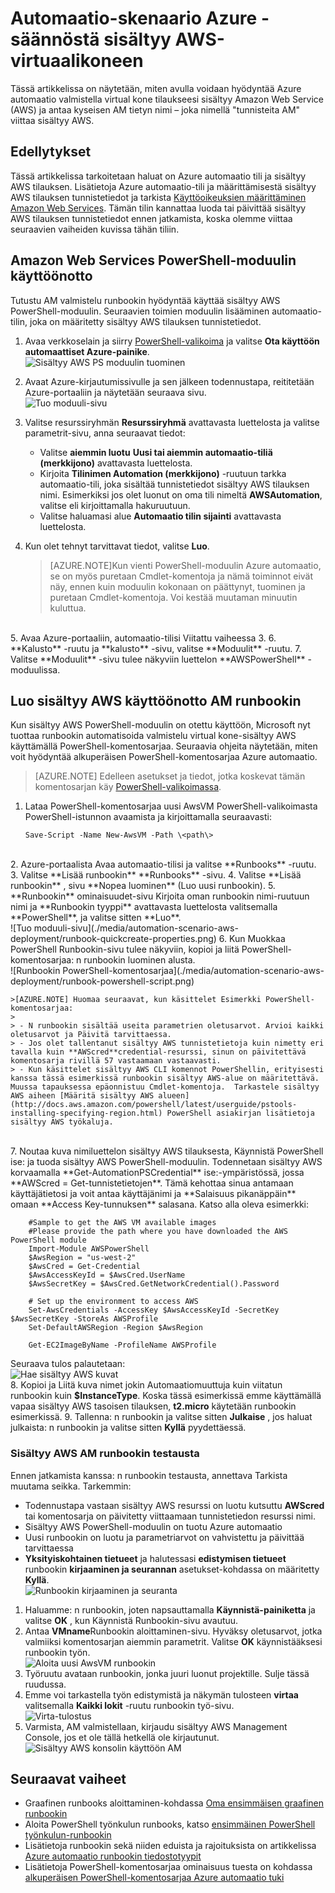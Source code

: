 <properties
   pageTitle="Automaattinen käyttöönotto AM Amazon Web Services-palveluissa | Microsoft Azure"
   description="Tässä artikkelissa kerrotaan, miten Amazon Web Service-AM luonnin automatisoida Azure automaatio avulla"
   services="automation"
   documentationCenter=""
   authors="mgoedtel"
   manager="jwhit"
   editor="" />
<tags
   ms.service="automation"
   ms.devlang="na"
   ms.topic="article"
   ms.tgt_pltfrm="na"
   ms.workload="na"
   ms.date="08/17/2016"
   ms.author="tiandert; bwren" />

# <a name="azure-automation-scenario---provision-an-aws-virtual-machine"></a>Automaatio-skenaario Azure - säännöstä sisältyy AWS-virtuaalikoneen 

Tässä artikkelissa on näytetään, miten avulla voidaan hyödyntää Azure automaatio valmistella virtual kone tilaukseesi sisältyy Amazon Web Service (AWS) ja antaa kyseisen AM tietyn nimi – joka nimellä "tunnisteita AM" viittaa sisältyy AWS.

## <a name="prerequisites"></a>Edellytykset

Tässä artikkelissa tarkoitetaan haluat on Azure automaatio tili ja sisältyy AWS tilauksen. Lisätietoja Azure automaatio-tili ja määrittämisestä sisältyy AWS tilauksen tunnistetiedot ja tarkista [Käyttöoikeuksien määrittäminen Amazon Web Services](../automation/automation-sec-configure-aws-account.md).  Tämän tilin kannattaa luoda tai päivittää sisältyy AWS tilauksen tunnistetiedot ennen jatkamista, koska olemme viittaa seuraavien vaiheiden kuvissa tähän tiliin.


## <a name="deploy-amazon-web-services-powershell-module"></a>Amazon Web Services PowerShell-moduulin käyttöönotto

Tutustu AM valmistelu runbookin hyödyntää käyttää sisältyy AWS PowerShell-moduulin. Seuraavien toimien moduulin lisääminen automaatio-tilin, joka on määritetty sisältyy AWS tilauksen tunnistetiedot.  

1. Avaa verkkoselain ja siirry [PowerShell-valikoima](http://www.powershellgallery.com/packages/AWSPowerShell/) ja valitse **Ota käyttöön automaattiset Azure-painike**.<br> ![Sisältyy AWS PS moduulin tuominen](./media/automation-scenario-aws-deployment/powershell-gallery-download-awsmodule.png)

2. Avaat Azure-kirjautumissivulle ja sen jälkeen todennustapa, reititetään Azure-portaaliin ja näytetään seuraava sivu.<br> ![Tuo moduuli-sivu](./media/automation-scenario-aws-deployment/deploy-aws-powershell-module-parameters.png)

3. Valitse resurssiryhmän **Resurssiryhmä** avattavasta luettelosta ja valitse parametrit-sivu, anna seuraavat tiedot:
   * Valitse **aiemmin luotu** **Uusi tai aiemmin automaatio-tiliä (merkkijono)** avattavasta luettelosta.  
   * Kirjoita **Tilinimen Automation (merkkijono)** -ruutuun tarkka automaatio-tili, joka sisältää tunnistetiedot sisältyy AWS tilauksen nimi.  Esimerkiksi jos olet luonut on oma tili nimeltä **AWSAutomation**, valitse eli kirjoittamalla hakuruutuun.
   * Valitse haluamasi alue **Automaatio tilin sijainti** avattavasta luettelosta.

4. Kun olet tehnyt tarvittavat tiedot, valitse **Luo**.

    >[AZURE.NOTE]Kun vienti PowerShell-moduulin Azure automaatio, se on myös puretaan Cmdlet-komentoja ja nämä toiminnot eivät näy, ennen kuin moduulin kokonaan on päättynyt, tuominen ja puretaan Cmdlet-komentoja. Voi kestää muutaman minuutin kuluttua.  
<br>
5. Avaa Azure-portaaliin, automaatio-tilisi Viitattu vaiheessa 3.
6. **Kalusto** -ruutu ja **kalusto** -sivu, valitse **Moduulit** -ruutu.
7. Valitse **Moduulit** -sivu tulee näkyviin luettelon **AWSPowerShell** -moduulissa.

## <a name="create-aws-deploy-vm-runbook"></a>Luo sisältyy AWS käyttöönotto AM runbookin

Kun sisältyy AWS PowerShell-moduulin on otettu käyttöön, Microsoft nyt tuottaa runbookin automatisoida valmistelu virtual kone-sisältyy AWS käyttämällä PowerShell-komentosarjaa. Seuraavia ohjeita näytetään, miten voit hyödyntää alkuperäisen PowerShell-komentosarjaa Azure automaatio.  

>[AZURE.NOTE] Edelleen asetukset ja tiedot, jotka koskevat tämän komentosarjan käy [PowerShell-valikoimassa](https://www.powershellgallery.com/packages/New-AwsVM/DisplayScript).


1. Lataa PowerShell-komentosarjaa uusi AwsVM PowerShell-valikoimasta PowerShell-istunnon avaamista ja kirjoittamalla seuraavasti:<br>
   ```
   Save-Script -Name New-AwsVM -Path \<path\>
   ```
<br>
2. Azure-portaalista Avaa automaatio-tilisi ja valitse **Runbooks** -ruutu.  
3. Valitse **Lisää runbookin** **Runbooks** -sivu.
4. Valitse **Lisää runbookin** , sivu **Nopea luominen** (Luo uusi runbookin).
5. **Runbookin** ominaisuudet-sivu Kirjoita oman runbookin nimi-ruutuun nimi ja **Runbookin tyyppi** avattavasta luettelosta valitsemalla **PowerShell**, ja valitse sitten **Luo**.<br> ![Tuo moduuli-sivu](./media/automation-scenario-aws-deployment/runbook-quickcreate-properties.png)
6. Kun Muokkaa PowerShell Runbookin-sivu tulee näkyviin, kopioi ja liitä PowerShell-komentosarjaa: n runbookin luominen alusta.<br> ![Runbookin PowerShell-komentosarjaa](./media/automation-scenario-aws-deployment/runbook-powershell-script.png)<br>

    >[AZURE.NOTE] Huomaa seuraavat, kun käsittelet Esimerkki PowerShell-komentosarjaa:
    >
    > - N runbookin sisältää useita parametrien oletusarvot. Arvioi kaikki oletusarvot ja Päivitä tarvittaessa.
    > - Jos olet tallentanut sisältyy AWS tunnistetietoja kuin nimetty eri tavalla kuin **AWScred**credential-resurssi, sinun on päivitettävä komentosarja rivillä 57 vastaamaan vastaavasti.  
    > - Kun käsittelet sisältyy AWS CLI komennot PowerShellin, erityisesti kanssa tässä esimerkissä runbookin sisältyy AWS-alue on määritettävä. Muussa tapauksessa epäonnistuu Cmdlet-komentoja.  Tarkastele sisältyy AWS aiheen [Määritä sisältyy AWS alueen](http://docs.aws.amazon.com/powershell/latest/userguide/pstools-installing-specifying-region.html) PowerShell asiakirjan lisätietoja sisältyy AWS työkaluja.  
<br>
7. Noutaa kuva nimiluettelon sisältyy AWS tilauksesta, Käynnistä PowerShell ise: ja tuoda sisältyy AWS PowerShell-moduulin.  Todennetaan sisältyy AWS korvaamalla **Get-AutomationPSCredential** ise:-ympäristössä, jossa **AWScred = Get-tunnistetietojen**.  Tämä kehottaa sinua antamaan käyttäjätietosi ja voit antaa käyttäjänimi ja **Salaisuus pikanäppäin** omaan **Access Key-tunnuksen** salasana.  Katso alla oleva esimerkki:

        #Sample to get the AWS VM available images
        #Please provide the path where you have downloaded the AWS PowerShell module
        Import-Module AWSPowerShell
        $AwsRegion = "us-west-2"
        $AwsCred = Get-Credential
        $AwsAccessKeyId = $AwsCred.UserName
        $AwsSecretKey = $AwsCred.GetNetworkCredential().Password

        # Set up the environment to access AWS
        Set-AwsCredentials -AccessKey $AwsAccessKeyId -SecretKey $AwsSecretKey -StoreAs AWSProfile
        Set-DefaultAWSRegion -Region $AwsRegion

        Get-EC2ImageByName -ProfileName AWSProfile
   Seuraava tulos palautetaan:<br>
   ![Hae sisältyy AWS kuvat](./media/automation-scenario-aws-deployment/powershell-ise-output.png)  
8. Kopioi ja Liitä kuva nimet jokin Automaatiomuuttuja kuin viitatun runbookin kuin **$InstanceType**. Koska tässä esimerkissä emme käyttämällä vapaa sisältyy AWS tasoisen tilauksen, **t2.micro** käytetään runbookin esimerkissä.
9. Tallenna: n runbookin ja valitse sitten **Julkaise** , jos haluat julkaista: n runbookin ja valitse sitten **Kyllä** pyydettäessä.


### <a name="testing-the-aws-vm-runbook"></a>Sisältyy AWS AM runbookin testausta
Ennen jatkamista kanssa: n runbookin testausta, annettava Tarkista muutama seikka. Tarkemmin:

   -  Todennustapa vastaan sisältyy AWS resurssi on luotu kutsuttu **AWScred** tai komentosarja on päivitetty viittaamaan tunnistetiedon resurssi nimi.  
   -  Sisältyy AWS PowerShell-moduulin on tuotu Azure automaatio
   -  Uusi runbookin on luotu ja parametriarvot on vahvistettu ja päivittää tarvittaessa
   -  **Yksityiskohtainen tietueet** ja halutessasi **edistymisen tietueet** runbookin **kirjaaminen ja seurannan** asetukset-kohdassa on määritetty **Kyllä**.<br> ![Runbookin kirjaaminen ja seuranta](./media/automation-scenario-aws-deployment/runbook-settings-logging-and-tracing.png)

1. Haluamme: n runbookin, joten napsauttamalla **Käynnistä-painiketta** ja valitse **OK** , kun Käynnistä Runbookin-sivu avautuu.
2. Antaa **VMname**Runbookin aloittaminen-sivu.  Hyväksy oletusarvot, jotka valmiiksi komentosarjan aiemmin parametrit.  Valitse **OK** käynnistääksesi runbookin työn.<br> ![Aloita uusi AwsVM runbookin](./media/automation-scenario-aws-deployment/runbook-start-job-parameters.png)
3. Työruutu avataan runbookin, jonka juuri luonut projektille. Sulje tässä ruudussa.
4. Emme voi tarkastella työn edistymistä ja näkymän tulosteen **virtaa** valitsemalla **Kaikki lokit** -ruutu runbookin työ-sivu.<br> ![Virta-tulostus](./media/automation-scenario-aws-deployment/runbook-job-streams-output.png)
5. Varmista, AM valmistellaan, kirjaudu sisältyy AWS Management Console, jos et ole tällä hetkellä ole kirjautunut.<br> ![Sisältyy AWS konsolin käyttöön AM](./media/automation-scenario-aws-deployment/aws-instances-status.png)

## <a name="next-steps"></a>Seuraavat vaiheet
-   Graafinen runbooks aloittaminen-kohdassa [Oma ensimmäisen graafinen runbookin](automation-first-runbook-graphical.md)
-   Aloita PowerShell työnkulun runbooks, katso [ensimmäinen PowerShell työnkulun-runbookin](automation-first-runbook-textual.md)
-   Lisätietoja runbookin sekä niiden eduista ja rajoituksista on artikkelissa [Azure automaatio runbookin tiedostotyypit](automation-runbook-types.md)
-   Lisätietoja PowerShell-komentosarjaa ominaisuus tuesta on kohdassa [alkuperäisen PowerShell-komentosarjaa Azure automaatio tuki](https://azure.microsoft.com/blog/announcing-powershell-script-support-azure-automation-2/)

